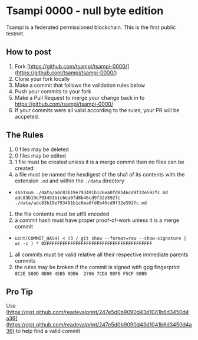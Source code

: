 # Tsampi 0000 - null byte edition

Tsampi is a federated permissioned blockchain.
This is the first public testnet.

## How to post

1. Fork [https://github.com/tsampi/tsampi-0000/](https://github.com/tsampi/tsampi-0000/)
1. Clone your fork locally
1. Make a commit that follows the validation rules below
1. Push your commits to your fork
1. Make a Pull Request to merge your change back in to https://github.com/tsampi/tsampi-0000/
1. If your commits were all valid according to the rules, your PR will be accpeted.

## The Rules

1. 0 files may be deleted
1. 0 files may be edited
1. 1 file must be created unless it is a merge commit then no files can be created
1. a file must be named the hexdigest of the sha1 of its contents  with the extension `.md` and within the `./data` directory
  * `sha1sum ./data/adc83b19e793491b1c6ea0fd8b46cd9f32e592fc.md
  adc83b19e793491b1c6ea0fd8b46cd9f32e592fc  ./data/adc83b19e793491b1c6ea0fd8b46cd9f32e592fc.md`
1. the file contents must be utf8 encoded
1. a commit hash must have proper proof-of-work unless it is a merge commit
  * `uint(COMMIT_HASH) < (3 / git show --format=raw --show-signature | wc -c ) * 0XFFFFFFFFFFFFFFFFFFFFFFFFFFFFFFFFFFFFFFFF`
1. all commits must be valid relative all their respective immediate parents commits
1. the rules may be broken if the commit is signed with gpg fingerprint<br>
  `8C2E 500D 0D00 45B5 0DB6  2786 7CDA 9DF0 F5CF 98B9`

## Pro Tip

Use [https://gist.github.com/readevalprint/247e5d0b9090d43d1041b6d3450d4a36](https://gist.github.com/readevalprint/247e5d0b9090d43d1041b6d3450d4a36) to help find a valid commit
